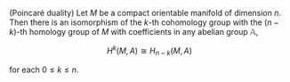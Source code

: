 (Poincaré duality) Let $M$ be a compact orientable manifold of dimension $n$. Then there is an isomorphism of the $k$-th cohomology group with the $(n-k)$-th homology group of $M$ with coefficients in any abelian group $\mathbb{A}$,

$$
H^{k}(M, A) \cong H_{n-k}(M, A)
$$

for each $0 \leq k \leq n$.
